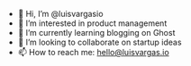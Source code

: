 - 👋 Hi, I’m @luisvargasio
- 👀 I’m interested in product management
- 🌱 I’m currently learning blogging on Ghost
- 💞️ I’m looking to collaborate on startup ideas
- 📫 How to reach me: hello@luisvargas.io

<!---
luisvargasio/luisvargasio is a ✨ special ✨ repository because its `README.md` (this file) appears on your GitHub profile.
You can click the Preview link to take a look at your changes.
--->
